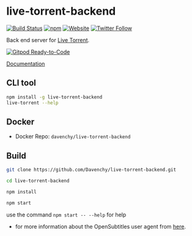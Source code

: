 # live-torrent-backend

[![Build Status](https://travis-ci.org/Davenchy/live-torrent-backend.svg?branch=master)](https://travis-ci.org/Davenchy/live-torrent-backend) [![npm](https://img.shields.io/npm/v/live-torrent-backend?color=red)](https://npmjs.com/package/live-torrent-backend) [![Website](https://img.shields.io/website?down_color=red&down_message=offline&up_color=green&up_message=online&url=https%3A%2F%2Flive-torrent-server.herokuapp.com)](https://live-torrent-server.herokuapp.com) [![Twitter Follow](https://img.shields.io/twitter/follow/fadi_davenchy?style=social)](https://twitter.com/fadi_davenchy?ref_src=twsrc%5Etfw)

Back end server for [Live Torrent](https://github.com/Davenchy/live-torrent).

[![Gitpod Ready-to-Code](https://img.shields.io/badge/Gitpod-Ready--to--Code-blue?logo=gitpod)](https://gitpod.io/#https://github.com/Davenchy/live-torrent-backend) 

[Documentation](https://live-torrent-server.herokuapp.com)

## CLI tool

```bash
npm install -g live-torrent-backend
live-torrent --help
```

## Docker

- Docker Repo: `davenchy/live-torrent-backend`

## Build

```bash
git clone https://github.com/Davenchy/live-torrent-backend.git

cd live-torrent-backend

npm install

npm start
```

use the command `npm start -- --help` for help

- for more information about the OpenSubtitles user agent from [here](https://trac.opensubtitles.org/projects/opensubtitles/wiki/DevReadFirst).
